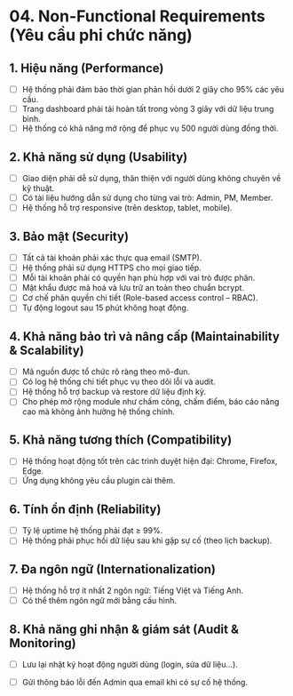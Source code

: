 # 04. Non-Functional Requirements (Yêu cầu phi chức năng)

## 1. Hiệu năng (Performance)
- [ ] Hệ thống phải đảm bảo thời gian phản hồi dưới 2 giây cho 95% các yêu cầu.
- [ ] Trang dashboard phải tải hoàn tất trong vòng 3 giây với dữ liệu trung bình.
- [ ] Hệ thống có khả năng mở rộng để phục vụ 500 người dùng đồng thời.

## 2. Khả năng sử dụng (Usability)
- [ ] Giao diện phải dễ sử dụng, thân thiện với người dùng không chuyên về kỹ thuật.
- [ ] Có tài liệu hướng dẫn sử dụng cho từng vai trò: Admin, PM, Member.
- [ ] Hệ thống hỗ trợ responsive (trên desktop, tablet, mobile).

## 3. Bảo mật (Security)
- [ ] Tất cả tài khoản phải xác thực qua email (SMTP).
- [ ] Hệ thống phải sử dụng HTTPS cho mọi giao tiếp.
- [ ] Mỗi tài khoản phải có quyền hạn phù hợp với vai trò được phân.
- [ ] Mật khẩu được mã hoá và lưu trữ an toàn theo chuẩn bcrypt.
- [ ] Cơ chế phân quyền chi tiết (Role-based access control – RBAC).
- [ ] Tự động logout sau 15 phút không hoạt động.

## 4. Khả năng bảo trì và nâng cấp (Maintainability & Scalability)
- [ ] Mã nguồn được tổ chức rõ ràng theo mô-đun.
- [ ] Có log hệ thống chi tiết phục vụ theo dõi lỗi và audit.
- [ ] Hệ thống hỗ trợ backup và restore dữ liệu định kỳ.
- [ ] Cho phép mở rộng module như chấm công, chấm điểm, báo cáo nâng cao mà không ảnh hưởng hệ thống chính.

## 5. Khả năng tương thích (Compatibility)
- [ ] Hệ thống hoạt động tốt trên các trình duyệt hiện đại: Chrome, Firefox, Edge.
- [ ] Ứng dụng không yêu cầu plugin cài thêm.

## 6. Tính ổn định (Reliability)
- [ ] Tỷ lệ uptime hệ thống phải đạt ≥ 99%.
- [ ] Hệ thống phải phục hồi dữ liệu sau khi gặp sự cố (theo lịch backup).

## 7. Đa ngôn ngữ (Internationalization)
- [ ] Hệ thống hỗ trợ ít nhất 2 ngôn ngữ: Tiếng Việt và Tiếng Anh.
- [ ] Có thể thêm ngôn ngữ mới bằng cấu hình.

## 8. Khả năng ghi nhận & giám sát (Audit & Monitoring)
- [ ] Lưu lại nhật ký hoạt động người dùng (login, sửa dữ liệu...).
- [ ] Gửi thông báo lỗi đến Admin qua email khi có sự cố hệ thống.

